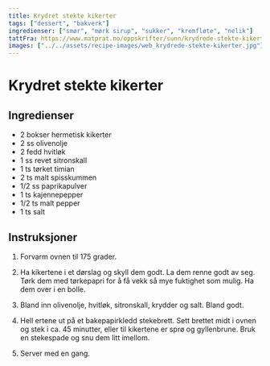```yaml
---
title: Krydret stekte kikerter
tags: ["dessert", "bakverk"]
ingredienser: ["smør", "mørk sirup", "sukker", "kremfløte", "nelik"]
tattFra: https://www.matprat.no/oppskrifter/sunn/krydrede-stekte-kikerter/
images: ["../../assets/recipe-images/web_krydrede-stekte-kikerter.jpg"]
---
```


# Krydret stekte kikerter

## Ingredienser

- 2 bokser hermetisk kikerter
- 2 ss olivenolje
- 2 fedd hvitløk
- 1 ss revet sitronskall
- 1 ts tørket timian
- 2 ts malt spisskummen
- 1/2 ss paprikapulver
- 1 ts kajennepepper
- 1/2 ts malt pepper
- 1 ts salt

## Instruksjoner

1. Forvarm ovnen til 175 grader.

2. Ha kikertene i et dørslag og skyll dem godt. La dem renne godt av seg. Tørk dem med tørkepapri for å få vekk så mye fuktighet som mulig. Ha dem over i en bolle.

3. Bland inn olivenolje, hvitløk, sitronskall, krydder og salt. Bland godt.

4. Hell ertene ut på et bakepapirkledd stekebrett. Sett brettet midt i ovnen og stek i ca. 45 minutter, eller til kikertene er sprø og gyllenbrune. Bruk en stekespade og snu dem litt imellom.

5. Server med en gang.
